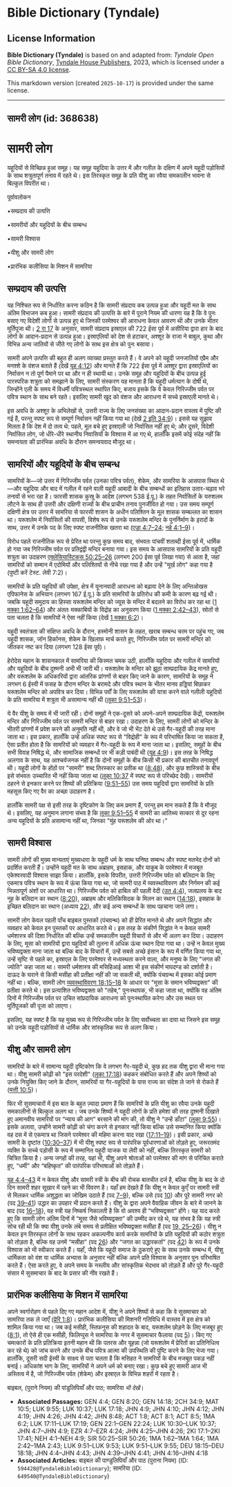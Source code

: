 # Bible Dictionary (Tyndale)

## License Information

**Bible Dictionary (Tyndale)** is based on and adapted from: _Tyndale Open Bible Dictionary_, [Tyndale House Publishers](https://tyndaleopenresources.com/), 2023, which is licensed under a [CC BY-SA 4.0 license](https://creativecommons.org/licenses/by-sa/4.0/legalcode.en).

This markdown version (created `2025-10-17`) is provided under the same license.



--------------------------------

## सामरी लोग (id: 368638)

सामरी लोग
=========

यहूदियों से विच्छिन्न हुआ समूह। यह समूह यहूदिया के उत्तर में और गलील के दक्षिण में अपने यहूदी पड़ोसियों के साथ शत्रुतापूर्ण तनाव में रहते थे। इस तिरस्कृत समूह के प्रति यीशु का रवैया समकालीन भावना से बिल्कुल विपरीत था।

पूर्वावलोकन

•सम्प्रदाय की उत्पत्ति  

•सामरीयों और यहूदियों के बीच सम्बन्ध

•सामरी विश्वास

•यीशु और सामरी लोग

•प्रारंभिक कलीसिया के मिशन में सामरिया

सम्प्रदाय की उत्पत्ति
---------------------

यह निश्चित रूप से निर्धारित करना कठिन है कि सामरी संप्रदाय कब उत्पन्न हुआ और यहूदी मत के साथ अंतिम विभाजन कब हुआ। सामरी संप्रदाय की उत्पत्ति के बारे में पुराने नियम की धारणा यह है कि वे पुनः बसाए गए विदेशी लोगों से उत्पन्न हुए थे जिनकी परमेश्वर की आराधना केवल आवरण थी और उनके भीतर मूर्तिपूजा थी। [2 रा 17](https://ref.ly/2Kgs17:1-2Kgs17:41) के अनुसार, सामरी संप्रदाय इस्राएल की 722 ईसा पूर्व में असीरिया द्वारा हार के बाद लोगों के आदान\-प्रदान से उत्पन्न हुआ। इस्राएलियों को देश से हटाकर, अश्शूर के राजा ने बाबुल, कुथा और विभिन्न अन्य जातियों से जीते गए लोगों के साथ इस क्षेत्र को पुनः बसाया।

सामरी अपने उत्पत्ति की बहुत ही अलग व्याख्या प्रस्तुत करते हैं। वे अपने को यहूदी जनजातियों एप्रैम और मनश्शे के वंशज बताते हैं (देखें [यूह 4:12](https://ref.ly/John4:12)) और मानते हैं कि 722 ईसा पूर्व में अश्शूर द्वारा इस्राएलियों का निर्वासन न तो पूर्ण पैमाने पर था और न ही स्थायी था। उनके समूह और यहूदियों के बीच उत्पन्न हुई पारस्परिक शत्रुता को समझाने के लिए, सामरी संस्करण यह मानता है कि यहूदी धर्मत्याग के दोषी थे, जिन्होंने एली के समय में विधर्मी पवित्रस्थल स्थापित किए, बजाय इसके कि वे केवल गिरिज्जीम पर्वत पर पवित्र स्थान के साथ बने रहते। इसलिए सामरी खुद को वंशज और आराधना में सच्चे इस्राएली मानते थे। 

इस अवधि के अश्शूर के अभिलेखों से, उत्तरी राज्य के लिए जनसंख्या का आदान\-प्रदान वास्तव में पुष्टि की गई है, परन्तु स्पष्ट रूप से सम्पूर्ण निर्वासन नहीं किया गया था (देखें [2 इति 34:9](https://ref.ly/2Chr34:9))। इससे यह सुझाव मिलता है कि देश में दो तत्व थे: पहले, मूल बचे हुए इस्राएली जो निर्वासित नहीं हुए थे; और दूसरे, विदेशी निर्वासित लोग, जो धीरे\-धीरे स्थानीय निवासियों के विश्वास में आ गए थे, हालाँकि इसमें कोई संदेह नहीं कि समन्वयता की प्रारंभिक अवधि के दौरान समन्वयवाद मौजूद था।

सामरियों और यहूदियों के बीच सम्बन्ध
-----------------------------------

सामरियों के—जो उत्तर में गिरिज्जीम पर्वत (उनका पवित्र पर्वत), शेकेम, और सामरिया के आसपास स्थित थे—और यहूदिया और बाद में गलील में रहने वाली यहूदी आबादी के बीच सम्बन्धों का इतिहास उतार\-चढ़ाव भरे तनावों से भरा रहा है। फारसी शासक कुस्रू के आदेश (लगभग 538 ई.पू.) के तहत निर्वासितों के यरुशलम लौटने के साथ ही उत्तरी और दक्षिणी राज्यों के बीच प्राचीन तनाव पुनर्जीवित हो गया। उस समय सम्पूर्ण दक्षिणी क्षेत्र पर उत्तर में सामरिया से फारसी शासन के अधीन पलिश्तिन के मूल शासक सम्बल्लत का शासन था। यरूशलेम में निर्वासितों की वापसी, विशेष रूप से उनके यरूशलेम मन्दिर के पुनर्निर्माण के इरादों के साथ, उत्तर में उनके पद के लिए स्पष्ट राजनीतिक खतरा था ([एज्रा 4:7–24](https://ref.ly/Ezra4:7-Ezra4:24); [नहे 4:1–9](https://ref.ly/Neh4:1-Neh4:9))।

विरोध पहले राजनीतिक रूप से प्रेरित था परन्तु कुछ समय बाद, संभवतः पांचवीं शताब्दी ईसा पूर्व में, धार्मिक हो गया जब गिरिज्जीम पर्वत पर प्रतिद्वंद्वी मन्दिर बनाया गया। इस समय के आसपास सामरियों के प्रति यहूदी शत्रुता का उदाहरण [एक्लेसियास्टिकस 50:25–26](https://ref.ly/Sir50:25-Sir50:26) (लगभग 200 ईसा पूर्व लिखा गया) से आता है, जहां सामरियों को सम्मान में एदोमियों और पलिश्तियों से नीचे रखा गया है और उन्हें "मूर्ख लोग" कहा गया है (पुष्टी करें टेस्ट. लेवी 7:2\)।

सामरियों के प्रति यहूदियों की उपेक्षा, क्षेत्र में यूनानवादी आराधना को बढ़ावा देने के लिए अन्तिओखस एपिफानेस के अभियान (लगभग 167 ई.पू.) के प्रति सामरियों के प्रतिरोध की कमी के कारण बढ़ गई थी। जबकि यहूदी समुदाय का हिस्सा यरूशलेम मन्दिर को ज्यूस के मन्दिर में बदलने का विरोध कर रहा था ([1 मक्का 1:62–64](https://ref.ly/1Macc1:62-1Macc1:64)) और अंततः मक्काबियों के विद्रोह का अनुसरण किया ([1 मक्का 2:42–43](https://ref.ly/1Macc2:42-1Macc2:43)), स्रोतों से पता चलता है कि सामरियों ने ऐसा नहीं किया (देखें [1 मक्का 6:2](https://ref.ly/1Macc6:2))।

यहूदी स्वतंत्रता की संक्षिप्त अवधि के दौरान, हस्मोनी शासन के तहत, खराब सम्बन्ध चरम पर पहुंच गए, जब यहूदी शासक, जॉन हिर्कानस, शेकेम के खिलाफ मार्च करते हुए, गिरिज्जीम पर्वत पर सामरी मन्दिर को जीतकर नष्ट कर दिया (लगभग 128 ईसा पूर्व)।

हेरोदेस महान के शासनकाल में सामरिया की किस्मत चमक उठी, हालाँकि यहूदिया और गलील में सामरियों और यहूदियों के बीच दुश्मनी अभी भी जारी थी। यरूशलेम के मन्दिर को झूठा साम्प्रदायिक केंद्र मानते हुए, और यरूशलेम के अधिकारियों द्वारा आंतरिक प्रांगणों से बाहर किए जाने के कारण, सामरियों के समूह ने लगभग 6 ईस्वी में फसह के दौरान मन्दिर के बरामदे और पवित्र स्थान के भीतर मानव हड्डियां बिछाकर यरूशलेम मन्दिर को अपवित्र कर दिया। विभिन्न पर्वों के लिए यरूशलेम की यात्रा करने वाले गलीली यहूदियों के प्रति सामरिया में शत्रुता भी असामान्य नहीं थी ([लूका 9:51–53](https://ref.ly/Luke9:51-Luke9:53))।

ये वैर यीशु के समय में भी जारी रही। दोनों समूहों ने एक\-दूसरे को अपने\-अपने साम्प्रदायिक केंद्रों, यरूशलेम मन्दिर और गिरिज्जीम पर्वत पर सामरी मन्दिर से बाहर रखा। उदाहरण के लिए, सामरी लोगों को मन्दिर के भीतरी प्रांगणों में प्रवेश करने की अनुमति नहीं थी, और वे जो भी भेंट देते थे उसे गैर\-यहूदी की तरह माना जाता था। इस प्रकार, हालाँकि उन्हें अधिक स्पष्ट रूप से "विद्रोही" के रूप में परिभाषित किया जा सकता है, ऐसा प्रतीत होता है कि सामरियों को व्यवहार में गैर\-यहूदी के रूप में माना जाता था। इसलिए, समूहों के बीच सभी विवाह निषिद्ध थे, और सामाजिक सम्बन्धों पर भी कड़ी पाबंदी थी ([यूह 4:9](https://ref.ly/John4:9))। इस तरह के निषिद्ध अलगाव के साथ, यह आश्चर्यजनक नहीं है कि दोनों समूहों के बीच किसी भी प्रकार की बातचीत तनावपूर्ण थी। यहूदी लोगों के होंठों पर "सामरी" शब्द तिरस्कार का प्रतीक था ([8:48](https://ref.ly/John8:48)), और कुछ शास्त्रियों के बीच इसे संभवतः उच्चारित भी नहीं किया जाता था ([लूका 10:37](https://ref.ly/Luke10:37) में स्पष्ट रूप से परिच्छेद देखें)। सामरीयों ठहरने से इनकार करने पर शिष्यों की प्रतिक्रिया ([9:51–55](https://ref.ly/Luke9:51-Luke9:55)) उस समय यहूदियों द्वारा सामरियों के प्रति महसूस किए गए वैर का अच्छा उदाहरण है।

हालाँकि सामरी पक्ष से इसी तरह के दृष्टिकोण के लिए कम प्रमाण हैं, परन्तु हम मान सकते हैं कि वे मौजूद थे। इसलिए, यह अनुमान लगाना संभव है कि [लूका 9:51–55](https://ref.ly/Luke9:51-Luke9:55) में सामरी का आतिथ्य सत्कार से दूर रहना अन्य यहूदियों के प्रति असामान्य नहीं था, जिनका "मुंह यरूशलेम की ओर था।"

सामरी विश्वास
-------------

सामरी लोगों की मुख्य मान्यताएं मुख्यधारा के यहूदी धर्म के साथ घनिष्ठ सम्बन्ध और स्पष्ट मतभेद दोनों को प्रदर्शित करती हैं। उन्होंने यहूदी मत के साथ अब्राहम, इसहाक, और याकूब के परमेश्वर में मजबूत एकेश्वरवादी विश्वास साझा किया। हालाँकि, इसके विपरीत, उत्तरी गिरिज्जीम पर्वत को बलिदान के लिए एकमात्र पवित्र स्थान के रूप में ऊंचा किया गया था, जो सामरी पाठ में व्यवस्थाविवरण और निर्गमन की कई भिन्नतापूर्ण अंशों पर आधारित था। गिरिज्जीम पर्वत को हाबिल की पहली वेदी ([उत 4:4](https://ref.ly/Gen4:4)), जलप्रलय के बाद नूह के बलिदान का स्थान ([8:20](https://ref.ly/Gen8:20)), अब्राहम और मलिकिसिदक के मिलन का स्थान ([14:18](https://ref.ly/Gen14:18)), इसहाक के इच्छित बलिदान का स्थान (अध्याय [22](https://ref.ly/Gen22:1-Gen22:24)), और कई अन्य सम्बन्धों के साथ पहचाना जाने लगा। 

सामरी लोग केवल पहली पाँच बाइबल पुस्तकों (पंचग्रन्थ) को ही प्रेरित मानते थे और अपने सिद्धांत और व्यवहार को केवल इन पुस्तकों पर आधारित करते थे। इस तरह के संकीर्ण सिद्धांत ने न केवल सामरी धर्मशास्त्र की दिशा निर्धारित की बल्कि उन्हें समकालीन यहूदी विचारों से और भी अलग कर दिया। उदाहरण के लिए, मूसा को सामरियों द्वारा यहूदियों की तुलना में अधिक ऊंचा स्थान दिया गया था। उन्हें न केवल मुख्य भविष्यद्वक्ता माना जाता था बल्कि बाद के विचारों में, उन्हें सबसे अच्छे इंसान के रूप में वर्णित किया गया था, उन्हें सृष्टि से पहले का, इस्राएल के लिए परमेश्वर से मध्यस्थता करने वाला, और मनुष्य के लिए "जगत की ज्योति" कहा जाता था। सामरी धर्मशास्त्र की मसिहिआई आशा भी इस संकीर्ण मापदण्ड को दर्शाती है। दाऊद के घराने से किसी मसीहा की प्रतीक्षा नहीं की जा सकती थी, क्योंकि पंचग्रन्थ में इसका कोई प्रमाण नहीं था। बल्कि, सामरी लोग [व्यवस्थाविवरण 18:15–18](https://ref.ly/Deut18:15-Deut18:18) के आधार पर "मूसा के समान भविष्यद्वक्ता" की प्रतीक्षा करते थे। इस प्रत्याशित भविष्यद्वक्ता को "तहेब," पुनःस्थापक, भी कहा जाता था, क्योंकि वह अंतिम दिनों में गिरिज्जीम पर्वत पर उचित सांप्रदायिक आराधना को पुनःस्थापित करेगा और उस स्थल पर मूर्तिपूजकों की पूजा को लाएगा।

इसलिए, यह स्पष्ट है कि यह मुख्य रूप से गिरिज्जीम पर्वत के लिए सर्वोच्चता का दावा था जिसने इस समूह को उनके यहूदी पड़ोसियों से धार्मिक और सांस्कृतिक रूप से अलग किया।

यीशु और सामरी लोग
-----------------

सामरियों के बारे में सामान्य यहूदी दृष्टिकोण कि वे लगभग गैर\-यहूदी थे, कुछ हद तक यीशु द्वारा भी माना गया था। यीशु सामरी कोढ़ी को "इस परदेशी" ([लूका 17:18](https://ref.ly/Luke17:18)) कहकर संबोधित करते हैं और अपने शिष्यों को उनके नियुक्ति किए जाने के दौरान, सामरियों या गैर\-यहूदियों के पास राज्य का संदेश ले जाने से रोकते हैं ([मत्ती 10:5](https://ref.ly/Matt10:5))।

फिर भी सुसमाचारों में इस बात के बहुत ज़्यादा प्रमाण हैं कि सामरियों के प्रति यीशु का रवैया उनके यहूदी समकालीनों से बिल्कुल अलग था। जब उनके शिष्यों ने यहूदी लोगों के प्रति हमेशा की तरह दुश्मनी दिखाते हुए अमानवीय सामरियों पर “न्याय की आग” बरसाने की मांग की, तो यीशु ने “उन्हें डाँटा” ([लूका 9:55](https://ref.ly/Luke9:55))। इसके अलावा, उन्होंने सामरी कोढ़ी को चंगा करने से इनकार नहीं किया बल्कि उसे सम्मानित किया क्योंकि वह दस में से एकमात्र था जिसने परमेश्वर की महिमा करना याद रखा ([17:11–19](https://ref.ly/Luke17:11-Luke17:19))। इसी प्रकार, अच्छे सामरी के दृष्टांत ([10:30–37](https://ref.ly/Luke10:30-Luke10:37)) में भी यीशु स्पष्ट रूप से पारंपरिक पूर्वधारणाओं को तोड़ते हुए, जरूरतमंद व्यक्ति के सच्चे पड़ोसी के रूप में सम्मानित यहूदी याजक या लेवी को नहीं, बल्कि तिरस्कृत सामरी को चित्रित किया है। अन्य जगहों की तरह, यहां भी, यीशु अपने श्रोताओं को परमेश्वर की मांग से परिचित कराते हुए, “धर्मी” और “बहिष्कृत” की पारंपरिक परिभाषाओं को तोड़ते हैं।

[यूह 4:4–43](https://ref.ly/John4:4-John4:43) में न केवल यीशु और सामरी स्त्री के बीच की रोचक बातचीत दर्ज है, बल्कि यीशु के बाद के दो दिन सामरी शहर सूखार में रहने का भी विवरण है। यहाँ हम देखते हैं कि यीशु न केवल कुएँ पर सामरी स्त्री से मिलकर धार्मिक अशुद्धता का जोखिम उठाते हैं (पद [7–9](https://ref.ly/John4:7-John4:9)), बल्कि उसे (पद [10](https://ref.ly/John4:10)) और पूरे सामरी नगर को (पद [39–41](https://ref.ly/John4:39-John4:41)) उद्धार का उपहार भी प्रदान करते हैं। यीशु के द्वारा अपने वैवाहिक जीवन के बारे में जानने के बाद (पद [16–18](https://ref.ly/John4:16-John4:18)), वह स्त्री यह निष्कर्ष निकालती है कि वो अवश्य ही “भविष्यद्वक्ता” होंगे। यह याद करते हुए कि सामरी लोग अंतिम दिनों में “मूसा जैसे भविष्यद्वक्ता” की उम्मीद कर रहे थे, यह संभव है कि यह स्त्री सोच रही थी कि क्या यीशु उनके लंबे समय से प्रतीक्षित भविष्यद्वक्ता मसीहा हैं (पद [19, 25–26](https://ref.ly/John4:19,John4:25-John4:26))। यीशु न केवल इन तिरस्कृत लोगों के साथ रहकर अकल्पनीय कार्य करके सामरियों के प्रति यहूदियों की कठोर शत्रुता को तोड़ता है, बल्कि वह उनमें “मसीहा” (पद [26](https://ref.ly/John4:26)) और “जगत का उद्धारकर्ता” (पद [42](https://ref.ly/John4:42)) के रूप में उनके विश्वास को भी स्वीकार करते हैं। यहाँ, जैसे कि यहूदी समाज के ठुकराऐ हुए के साथ उनके सम्बन्ध में, यीशु धार्मिकता को वंश या धार्मिक अभ्यास के अनुसार नहीं बल्कि अपने प्रति विश्वास के अनुसार पुनः परिभाषित करते हैं। ऐसा करते हुए, वे अपने समय के नस्लीय और सांस्कृतिक भेदभाव को तोड़ते हैं और पूरे गैर\-यहूदी संसार में सुसमाचार के बाद के प्रसार की नींव रखते हैं।

प्रारंभिक कलीसिया के मिशन में सामरिया
-------------------------------------

अपने स्वर्गारोहण से पहले दिए गए महान आदेश में, यीशु ने अपने शिष्यों से कहा कि वे सुसमाचार को सामरिया तक ले जाएँ ([प्रेरि 1:8](https://ref.ly/Acts1:8))। प्रारंभिक कलीसिया की मिशनरी गतिविधि में वास्तव में इस क्षेत्र को शामिल किया गया था। जब कई मसीही, स्तिफनुस की शहादत के बाद, यरूशलेम छोड़ने के लिए मजबूर हुए ([8:1](https://ref.ly/Acts8:1)), तो ऐसे ही एक मसीही, फिलिप्पुस ने सामरिया के नगर में सुसमाचार फैलाया (पद [5](https://ref.ly/Acts8:5))। किए गए चमत्कारों के प्रति प्रतिक्रिया इतनी महान थी कि पतरस और यूहन्ना (जो यरूशलेम में प्रेरितों का प्रतिनिधित्व कर रहे थे) को जांच करने और उनके बीच पवित्र आत्मा की उपस्थिति की पुष्टि करने के लिए भेजा गया। हालाँकि, दूसरी सदी ईस्वी के साक्ष्य से पता चलता है कि मसिहत ने सामरियों के बीच मजबूत पकड़ नहीं बनाई। अधिकांश भाग के लिए, सामरियों ने अपने धर्म को बनाए रखा। कुछ बचे हुए सामरी आज भी अस्तित्व में है, जो गिरिज्जीम पर्वत (शेकेम) और इस्राएल के विभिन्न शहरों में रहता है।

 बाइबल, (पुराने नियम) की पांडुलिपियाँ और पाठ; सामरिया *भी देखें*। 

* **Associated Passages:** GEN 4:4; GEN 8:20; GEN 14:18; 2CH 34:9; MAT 10:5; LUK 9:55; LUK 10:37; LUK 17:18; JHN 4:9; JHN 4:10; JHN 4:12; JHN 4:19; JHN 4:26; JHN 4:42; JHN 8:48; ACT 1:8; ACT 8:1; ACT 8:5; 1MA 6:2; LUK 17:11–LUK 17:19; GEN 22:1–GEN 22:24; LUK 10:30–LUK 10:37; JHN 4:7–JHN 4:9; EZR 4:7–EZR 4:24; JHN 4:25–JHN 4:26; 2KI 17:1–2KI 17:41; NEH 4:1–NEH 4:9; SIR 50:25–SIR 50:26; 1MA 1:62–1MA 1:64; 1MA 2:42–1MA 2:43; LUK 9:51–LUK 9:53; LUK 9:51–LUK 9:55; DEU 18:15–DEU 18:18; JHN 4:4–JHN 4:43; JHN 4:39–JHN 4:41; JHN 4:16–JHN 4:18
* **Associated Articles:** बाइबल की पाण्डुलिपियाँ और पाठ (पुराना नियम) (ID: `594428@TyndaleBibleDictionary`); सामरिया (ID: `649540@TyndaleBibleDictionary`)

